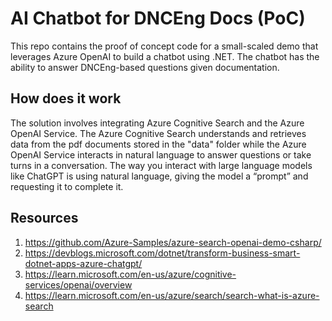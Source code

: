 # AI Chatbot for DNCEng Docs (PoC)
This repo contains the proof of concept code for a small-scaled demo that leverages Azure OpenAI to build a chatbot using .NET. The chatbot has the ability to answer DNCEng-based questions given documentation.

## How does it work
The solution involves integrating Azure Cognitive Search and the Azure OpenAI Service. The Azure Cognitive Search understands and retrieves data from the pdf documents stored in the "data" folder while the Azure OpenAI Service interacts in natural language to answer questions or take turns in a conversation. The way you interact with large language models like ChatGPT is using natural language, giving the model a “prompt” and requesting it to complete it.

## Resources
1. https://github.com/Azure-Samples/azure-search-openai-demo-csharp/
2. https://devblogs.microsoft.com/dotnet/transform-business-smart-dotnet-apps-azure-chatgpt/
3. https://learn.microsoft.com/en-us/azure/cognitive-services/openai/overview
4. https://learn.microsoft.com/en-us/azure/search/search-what-is-azure-search